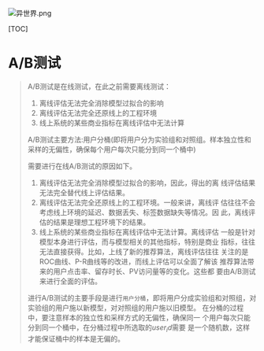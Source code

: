 ![异世界.png](https://upload-images.jianshu.io/upload_images/15675864-e39212ac990782cf.png)

[TOC]

# A/B测试

>A/B测试是在线测试，在此之前需要离线测试：
>
>1. 离线评估无法完全消除模型过拟合的影响
>2. 离线评估无法完全还原线上的工程环境
>3. 线上系统的某些商业指标在离线评估中无法计算
>
>A/B测试主要方法:用户分桶(即将用户分为实验组和对照组。样本独立性和采样的无偏性，确保每个用户每次只能分到同一个桶中)
>
>
>
>需要进行在线A/B测试的原因如下。
>
>1. 离线评估无法完全消除模型过拟合的影响，因此，得出的离 线评估结果无法完全替代线上评估结果。
>2. 离线评估无法完全还原线上的工程环境。一般来讲，离线评 估往往不会考虑线上环境的延迟、数据丢失、标签数据缺失等情况。因 此，离线评估的结果是理想工程环境下的结果。
>3. 线上系统的某些商业指标在离线评估中无法计算。离线评估 一般是针对模型本身进行评估，而与模型相关的其他指标，特别是商业 指标，往往无法直接获得。比如，上线了新的推荐算法，离线评估往往 关注的是ROC曲线、P-R曲线等的改进，而线上评估可以全面了解该 推荐算法带来的用户点击率、留存时长、PV访问量等的变化。这些都 要由A/B测试来进行全面的评估。
>
>进行A/B测试的主要手段是进行`用户分桶`，即将用户分成实验组和对照组，对实验组的用户施以新模型，对对照组的用户施以旧模型。
>    在分桶的过程中，要注意样本的独立性和采样方式的无偏性，确保同一 个用户每次只能分到同一个桶中，在分桶过程中所选取的$user_id$需要 是一个随机数，这样才能保证桶中的样本是无偏的。


